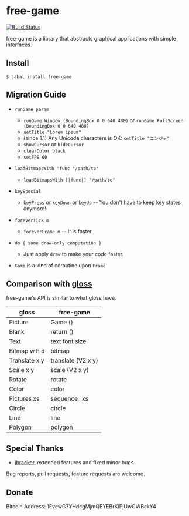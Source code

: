 free-game
=========

[![Build Status](https://secure.travis-ci.org/fumieval/free-game.png?branch=master)](http://travis-ci.org/fumieval/free-game)

free-game is a library that abstracts graphical applications with simple interfaces.

Install
-------------------------------------------------------------------------------------

    $ cabal install free-game


Migration Guide
-------------------------------------------------------------------------------------

* `runGame param`
    * `runGame Window (BoundingBox 0 0 640 480)` or `runGame FullScreen (BoundingBox 0 0 640 480)`
    * `setTitle "Lorem ipsum"`
    * (since 1.1) Any Unicode characters is OK: `setTitle "ニンジャ"`
    * `showCursor` or `hideCursor`
    * `clearColor black`
    * `setFPS 60`

* `loadBitmapsWith 'func "/path/to"`
    * `loadBitmapsWith [|func|] "/path/to"`
* `keySpecial`
    * `keyPress` or `keyDown` or `keyUp` -- You don't have to keep key states anymore!
* `foreverTick m`
    * `foreverFrame m` -- It is faster
* `do { some draw-only computation }`
    * Just apply `draw` to make your code faster.
* `Game` is a kind of coroutine upon `Frame`.

Comparison with [gloss](http://hackage.haskell.org/package/gloss)
-------------------------------------------------------------------------------------
free-game's API is similar to what gloss have.

| gloss         | free-game           |
| ------------- | ------------------- |
| Picture       | Game ()             |
| Blank         | return ()           |
| Text          | text font size      |
| Bitmap w h d  | bitmap              |
| Translate x y | translate (V2 x y)  |
| Scale x y     | scale (V2 x y)      |
| Rotate        | rotate              |
| Color         | color               |
| Pictures xs   | sequence_ xs        |
| Circle        | circle              |
| Line          | line                |
| Polygon       | polygon             |

Special Thanks
------------------------------------------------------------------------------------

* [jbracker](https://github.com/jbracker), extended features and fixed minor bugs

Bug reports, pull requests, feature requests are welcome.

Donate
-------------------------------------

Bitcoin Address: 1EvewG7YHdcgMjmQEYEBrKiPjUwGWBckY4
